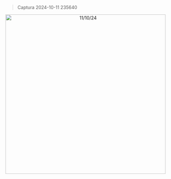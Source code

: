 >  Captura 2024-10-11 235640
<div align="center">
   <img width="500" alt="11/10/24" src="docs/Captura 2024-10-11 235640">
</div>
